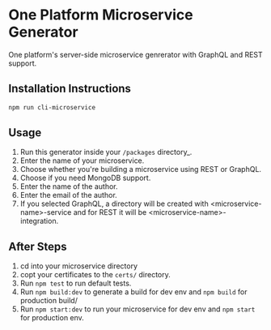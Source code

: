 # One Platform Microservice Generator

One platform's server-side microservice genrerator with GraphQL and REST support.

## Installation Instructions

```bash
npm run cli-microservice
```

## Usage

1. Run this generator inside your `/packages` directory\_.
2. Enter the name of your microservice.
3. Choose whether you're building a microservice using REST or GraphQL.
4. Choose if you need MongoDB support.
5. Enter the name of the author.
6. Enter the email of the author.
7. If you selected GraphQL, a directory will be created with &lt;microservice-name&gt;-service and for REST it will be &lt;microservice-name&gt;-integration.

## After Steps

1. cd into your microservice directory
2. copt your certificates to the `certs/` directory.
3. Run `npm test` to run default tests.
4. Run `npm build:dev` to generate a build for dev env and `npm build` for production build/
5. Run `npm start:dev` to run your microservice for dev env and `npm start` for production env.
